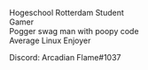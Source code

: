 Hogeschool Rotterdam Student  
Gamer  
Pogger swag man with poopy code  
Average Linux Enjoyer

Discord: Arcadian Flame#1037

<!---
hamid1103/hamid1103 is a ✨ special ✨ repository because its `README.md` (this file) appears on your GitHub profile.
You can click the Preview link to take a look at your changes.
--->
